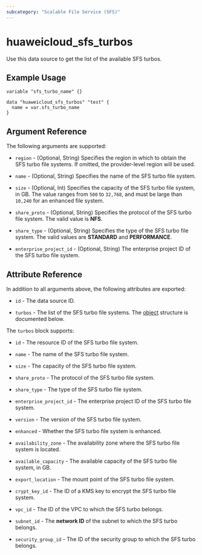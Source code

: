 ```yaml
---
subcategory: "Scalable File Service (SFS)"
---
```


# huaweicloud_sfs_turbos

Use this data source to get the list of the available SFS turbos.

## Example Usage

```hcl
variable "sfs_turbo_name" {}

data "huaweicloud_sfs_turbos" "test" {
  name = var.sfs_turbo_name
}
```

## Argument Reference

The following arguments are supported:

* `region` - (Optional, String) Specifies the region in which to obtain the SFS turbo file systems.
  If omitted, the provider-level region will be used.

* `name` - (Optional, String) Specifies the name of the SFS turbo file system.

* `size` - (Optional, Int) Specifies the capacity of the SFS turbo file system, in GB.
  The value ranges from `500` to `32,768`, and must be large than `10,240` for an enhanced file system.

* `share_proto` - (Optional, String) Specifies the protocol of the SFS turbo file system. The valid value is **NFS**.

* `share_type` - (Optional, String) Specifies the type of the SFS turbo file system.
  The valid values are **STANDARD** and **PERFORMANCE**.

* `enterprise_project_id` - (Optional, String) The enterprise project ID of the SFS turbo file system.

## Attribute Reference

In addition to all arguments above, the following attributes are exported:

* `id` - The data source ID.

* `turbos` - The list of the SFS turbo file systems. The [object](#turbo) structure is documented below.

<a name="turbo"></a>
The `turbos` block supports:

* `id` - The resource ID of the SFS turbo file system.

* `name` - The name of the SFS turbo file system.

* `size` - The capacity of the SFS turbo file system.

* `share_proto` - The protocol of the SFS turbo file system.

* `share_type` - The type of the SFS turbo file system.

* `enterprise_project_id` - The enterprise project ID of the SFS turbo file system.

* `version` - The version of the SFS turbo file system.

* `enhanced` - Whether the SFS turbo file system is enhanced.

* `availability_zone` - The availability zone where the SFS turbo file system is located.

* `available_capacity` - The available capacity of the SFS turbo file system, in GB.

* `export_location` - The mount point of the SFS turbo file system.

* `crypt_key_id` - The ID of a KMS key to encrypt the SFS turbo file system.

* `vpc_id` - The ID of the VPC to which the SFS turbo belongs.

* `subnet_id` - The **network ID** of the subnet to which the SFS turbo belongs.

* `security_group_id` - The ID of the security group to which the SFS turbo belongs.
